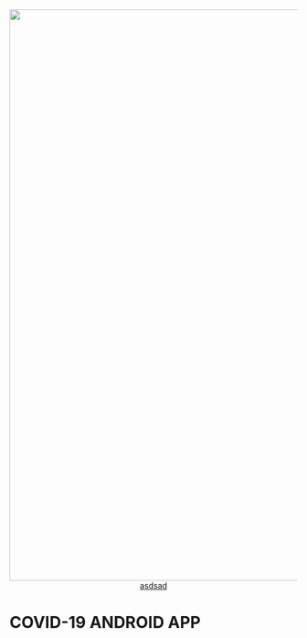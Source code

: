<div align="center">
    <img width="1000" src="https://github.com/sqayner/a-covid19-app/blob/master/covid19thumbnail.png">   
<a href="https://github.com/sqayner/a-covid19-app/blob/master/app/src/debug/res/values/google_maps_api.xml">asdsad</a>
</div>

# COVID-19 ANDROID APP
